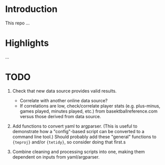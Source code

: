
Introduction
============

This repo ...

Highlights
==========

...

TODO
====

1. Check that new data source provides valid results.
    - Correlate with another online data source?
    - If correlations are low, check/correlate player stats 
    (e.g. plus-minus, games played, minutes played, etc.) from basektballreference.com
    versus those derived from data source.
    
2. Add functions to convert yaml to argparser. (This is useful to demonstrate
how a "config"-based script can be converted to a command line tool.)
Should probably add these "general" functions to `{teproj}` and/or `{tetidy}`,
so consider doing that first.s

3. Combine cleaning and processing scripts into one, making them dependent on inputs
from yaml/argparser.
